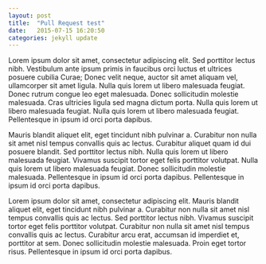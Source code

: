```yaml
---
layout: post
title:  "Pull Request test"
date:   2015-07-15 16:20:50
categories: jekyll update
---
```

Lorem ipsum dolor sit amet, consectetur adipiscing elit. Sed porttitor lectus nibh. Vestibulum ante ipsum primis in faucibus orci luctus et ultrices posuere cubilia Curae; Donec velit neque, auctor sit amet aliquam vel, ullamcorper sit amet ligula. Nulla quis lorem ut libero malesuada feugiat. Donec rutrum congue leo eget malesuada. Donec sollicitudin molestie malesuada. Cras ultricies ligula sed magna dictum porta. Nulla quis lorem ut libero malesuada feugiat. Nulla quis lorem ut libero malesuada feugiat. Pellentesque in ipsum id orci porta dapibus.

Mauris blandit aliquet elit, eget tincidunt nibh pulvinar a. Curabitur non nulla sit amet nisl tempus convallis quis ac lectus. Curabitur aliquet quam id dui posuere blandit. Sed porttitor lectus nibh. Nulla quis lorem ut libero malesuada feugiat. Vivamus suscipit tortor eget felis porttitor volutpat. Nulla quis lorem ut libero malesuada feugiat. Donec sollicitudin molestie malesuada. Pellentesque in ipsum id orci porta dapibus. Pellentesque in ipsum id orci porta dapibus.

Lorem ipsum dolor sit amet, consectetur adipiscing elit. Mauris blandit aliquet elit, eget tincidunt nibh pulvinar a. Curabitur non nulla sit amet nisl tempus convallis quis ac lectus. Sed porttitor lectus nibh. Vivamus suscipit tortor eget felis porttitor volutpat. Curabitur non nulla sit amet nisl tempus convallis quis ac lectus. Curabitur arcu erat, accumsan id imperdiet et, porttitor at sem. Donec sollicitudin molestie malesuada. Proin eget tortor risus. Pellentesque in ipsum id orci porta dapibus.